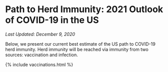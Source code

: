 # Path to Herd Immunity: 2021 Outlook of COVID-19 in the US

*Last Updated: December 9, 2020*

Below, we present our current best estimate of the US path to COVID-19 herd immunity. Herd immunity will be reached via immunity from two sources: vaccination and infection.

{% include vaccinations.html %}
